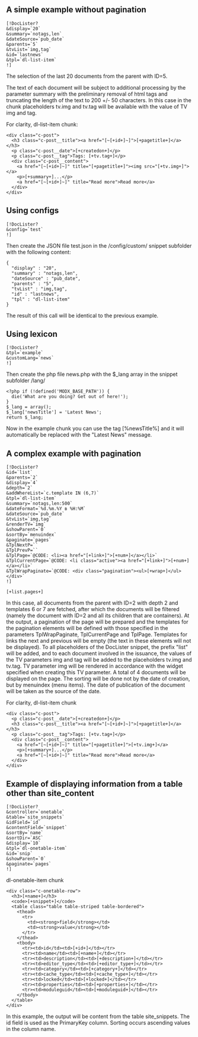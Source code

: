## A simple example without pagination

```
[!DocLister? 
&display=`20` 
&summary=`notags,len` 
&dateSource=`pub_date` 
&parents=`5` 
&tvList=`img,tag` 
&id=`lastnews` 
&tpl=`dl-list-item`
!]
```

The selection of the last 20 documents from the parent with ID=5. 

The text of each document will be subject to additional processing by the parameter summary with the preliminary removal of html tags and truncating the length of the text to 200 +/- 50 characters. In this case in the chunk placeholders tv.img and tv.tag will be available with the value of TV img and tag.

For clarity, dl-list-item chunk:

```
<div class="c-post">
  <h3 class="c-post__title"><a href="[~[+id+]~]">[+pagetitle+]</a></h3>
  <p class="c-post__date">[+createdon+]</p>
  <p class="c-post__tag">Tags: [+tv.tag+]</p>
  <div class="c-post__content">
    <a href="[~[+id+]~]" title="[+pagetitle+]"><img src="[+tv.img+]"></a>
    <p>[+summary+]...</p>
    <a href="[~[+id+]~]" title="Read more">Read more</a> 
  </div>
</div>
```

## Using configs

```
[!DocLister? 
&config=`test`
!]
```

Then create the JSON file test.json in the /config/custom/ snippet subfolder with the following content:

```
{
  "display" : "20",
  "summary" : "notags,len", 
  "dateSource" : "pub_date",
  "parents" : "5",
  "tvList" : "img,tag",
  "id" : "lastnews",
  "tpl" : "dl-list-item"
}
```

The result of this call will be identical to the previous example.

## Using lexicon

```
[!DocLister?
&tpl=`example` 
&customLang=`news`
!]
```

Then create the php file news.php with the $_lang array in the snippet subfolder /lang/

```
<?php if (!defined('MODX_BASE_PATH')) {
  die('What are you doing? Get out of here!');
}
$_lang = array();
$_lang['newsTitle'] = 'Latest News';
return $_lang;
```

Now in the example chunk you can use the tag [%newsTitle%] and it will automatically be replaced with the "Latest News" message.

## A complex example with pagination

```
[!DocLister? 
&id=`list` 
&parents=`2` 
&display=`4` 
&depth=`2` 
&addWhereList=`c.template IN (6,7)` 
&tpl=`dl-list-item` 
&summary=`notags,len:500` 
&dateFormat=`%d.%m.%Y в %H:%M` 
&dateSource=`pub_date` 
&tvList=`img,tag` 
&renderTV=`img` 
&showParent=`0` 
&sortBy=`menuindex` 
&paginate=`pages` 
&TplNextP=`` 
&TplPrevP=`` 
&TplPage=`@CODE: <li><a href="[+link+]">[+num+]</a></li>` 
&TplCurrentPage=`@CODE: <li class="active"><a href="[+link+]">[+num+]</a></li>` 
&TplWrapPaginate=`@CODE: <div class="pagination"><ul>[+wrap+]</ul></div>`
!]

[+list.pages+]
```

In this case, all documents from the parent with ID=2 with depth 2 and templates 6 or 7 are fetched, after which the documents will be filtered (namely the document with ID=2 and all its children that are containers). At the output, a pagination of the page will be prepared and the templates for the pagination elements will be defined with those specified in the parameters TplWrapPaginate, TplCurrentPage and TplPage. Templates for links the next and previous will be empty (the text in these elements will not be displayed). To all placeholders of the DocLister snippet, the prefix "list" will be added, and to each document involved in the issuance, the values of the TV parameters img and tag will be added to the placeholders tv.img and tv.tag. TV parameter img will be rendered in accordance with the widget specified when creating this TV parameter. A total of 4 documents will be displayed on the page. The sorting will be done not by the date of creation, but by menuindex (menu items). The date of publication of the document will be taken as the source of the date.

For clarity, dl-list-item chunk

```
<div class="c-post">
  <p class="c-post__date">[+createdon+]</p>
  <h3 class="c-post__title"><a href="[~[+id+]~]">[+pagetitle+]</a></h3>
  <p class="c-post__tag">Tags: [+tv.tag+]</p>
  <div class="c-post__content">
    <a href="[~[+id+]~]" title="[+pagetitle+]">[+tv.img+]</a>
    <p>[+summary+]...</p>
    <a href="[~[+id+]~]" title="Read more">Read more</a> 
  </div>
</div>
```

## Example of displaying information from a table other than site_content

```
[!DocLister? 
&controller=`onetable` 
&table=`site_snippets` 
&idField=`id` 
&contentField=`snippet` 
&sortBy=`name` 
&sortDir=`ASC` 
&display=`10` 
&tpl=`dl-onetable-item` 
&id=`snip` 
&showParent=`0` 
&paginate=`pages`
!]
```

dl-onetable-item chunk

```
<div class="c-onetable-row">
  <h3>[+name+]</h3>
  <code>[+snippet+]</code>
  <table class="table table-striped table-bordered">
    <thead>
      <tr>
        <td><strong>field</strong></td>
        <td><strong>value</strong></td>
      </tr>
    </thead>
    <tbody>
      <tr><td>id</td><td>[+id+]</td></tr>
      <tr><td>name</td><td>[+name+]</td></tr>
      <tr><td>description</td><td>[+description+]</td></tr>
      <tr><td>editor_type</td><td>[+editor_type+]</td></tr>
      <tr><td>category</td><td>[+category+]</td></tr>
      <tr><td>cache_type</td><td>[+cache_type+]</td></tr>
      <tr><td>locked</td><td>[+locked+]</td></tr>
      <tr><td>properties</td><td>[+properties+]</td></tr>
      <tr><td>moduleguid</td><td>[+moduleguid+]</td></tr>
    </tbody>
  </table>
</div>
```

In this example, the output will be content from the table site_snippets. The id field is used as the PrimaryKey column. Sorting occurs ascending values in the column name.
